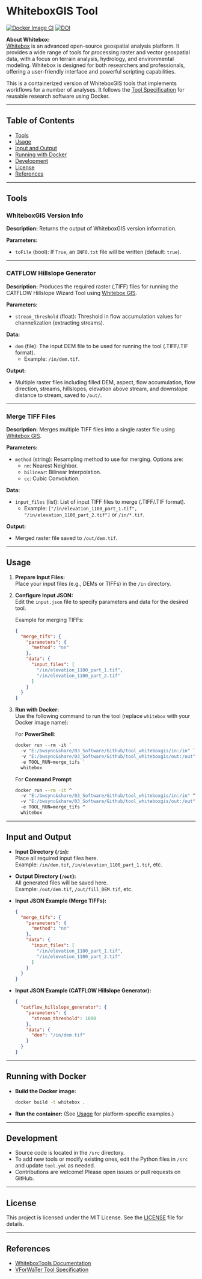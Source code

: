 # WhiteboxGIS Tool

[![Docker Image CI](https://github.com/VForWaTer/tool_whiteboxgis/actions/workflows/docker-image.yml/badge.svg)](https://github.com/VForWaTer/tool_whiteboxgis/actions/workflows/docker-image.yml)
[![DOI](https://zenodo.org/badge/610682357.svg)](https://zenodo.org/badge/latestdoi/610682357)

**About Whitebox:**  
[Whitebox](https://www.whiteboxgeo.com/) is an advanced open-source geospatial analysis platform. It provides a wide range of tools for processing raster and vector geospatial data, with a focus on terrain analysis, hydrology, and environmental modeling. Whitebox is designed for both researchers and professionals, offering a user-friendly interface and powerful scripting capabilities.

This is a containerized version of WhiteboxGIS tools that implements workflows for a number of analyses. It follows the [Tool Specification](https://vforwater.github.io/tool-specs/) for reusable research software using Docker.

---

## Table of Contents

- [Tools](#tools)
- [Usage](#usage)
- [Input and Output](#input-and-output)
- [Running with Docker](#running-with-docker)
- [Development](#development)
- [License](#license)
- [References](#references)

---

## Tools

### WhiteboxGIS Version Info
**Description:** Returns the output of WhiteboxGIS version information.

**Parameters:**
- `toFile` (bool): If `True`, an `INFO.txt` file will be written (default: `true`).

---

### CATFLOW Hillslope Generator
**Description:** Produces the required raster (.TIFF) files for running the CATFLOW Hillslope Wizard Tool using [Whitebox GIS](https://www.whiteboxgeo.com/).

**Parameters:**
- `stream_threshold` (float): Threshold in flow accumulation values for channelization (extracting streams).

**Data:**
- `dem` (file): The input DEM file to be used for running the tool (.TIFF/.TIF format).
  - Example: `/in/dem.tif`.

**Output:**
- Multiple raster files including filled DEM, aspect, flow accumulation, flow direction, streams, hillslopes, elevation above stream, and downslope distance to stream, saved to `/out/`.

---

### Merge TIFF Files
**Description:** Merges multiple TIFF files into a single raster file using [Whitebox GIS](https://www.whiteboxgeo.com/).

**Parameters:**
- `method` (string): Resampling method to use for merging. Options are:
  - `nn`: Nearest Neighbor.
  - `bilinear`: Bilinear Interpolation.
  - `cc`: Cubic Convolution.

**Data:**
- `input_files` (list): List of input TIFF files to merge (.TIFF/.TIF format).
  - Example: `["/in/elevation_1100_part_1.tif", "/in/elevation_1100_part_2.tif"]` or `/in/*.tif`.

**Output:**
- Merged raster file saved to `/out/dem.tif`.

---

## Usage

1. **Prepare Input Files:**  
   Place your input files (e.g., DEMs or TIFFs) in the `/in` directory.

2. **Configure Input JSON:**  
   Edit the `input.json` file to specify parameters and data for the desired tool.

   Example for merging TIFFs:
   ```json
   {
     "merge_tifs": {
       "parameters": {
         "method": "nn"
       },
       "data": {
         "input_files": [
           "/in/elevation_1100_part_1.tif",
           "/in/elevation_1100_part_2.tif"
         ]
       }
     }
   }
   ```

3. **Run with Docker:**  
   Use the following command to run the tool (replace `whitebox` with your Docker image name):

   For **PowerShell**:
   ```powershell
   docker run --rm -it `
     -v "E:/bwsync&share/03_Software/Github/tool_whiteboxgis/in:/in" `
     -v "E:/bwsync&share/03_Software/Github/tool_whiteboxgis/out:/out" `
     -e TOOL_RUN=merge_tifs `
     whitebox
   ```

   For **Command Prompt**:
   ```cmd
   docker run --rm -it ^
     -v "E:/bwsync&share/03_Software/Github/tool_whiteboxgis/in:/in" ^
     -v "E:/bwsync&share/03_Software/Github/tool_whiteboxgis/out:/out" ^
     -e TOOL_RUN=merge_tifs ^
     whitebox
   ```

---

## Input and Output

- **Input Directory (`/in`):**  
  Place all required input files here.  
  Example: `/in/dem.tif`, `/in/elevation_1100_part_1.tif`, etc.

- **Output Directory (`/out`):**  
  All generated files will be saved here.  
  Example: `/out/dem.tif`, `/out/fill_DEM.tif`, etc.

- **Input JSON Example (Merge TIFFs):**
  ```json
  {
    "merge_tifs": {
      "parameters": {
        "method": "nn"
      },
      "data": {
        "input_files": [
          "/in/elevation_1100_part_1.tif",
          "/in/elevation_1100_part_2.tif"
        ]
      }
    }
  }
  ```

- **Input JSON Example (CATFLOW Hillslope Generator):**
  ```json
  {
    "catflow_hillslope_generator": {
      "parameters": {
        "stream_threshold": 1000
      },
      "data": {
        "dem": "/in/dem.tif"
      }
    }
  }
  ```

---

## Running with Docker

- **Build the Docker image:**
  ```sh
  docker build -t whitebox .
  ```

- **Run the container:**
  (See [Usage](#usage) for platform-specific examples.)

---

## Development

- Source code is located in the `/src` directory.
- To add new tools or modify existing ones, edit the Python files in `/src` and update `tool.yml` as needed.
- Contributions are welcome! Please open issues or pull requests on GitHub.

---

## License

This project is licensed under the MIT License. See the [LICENSE](LICENSE) file for details.

---

## References

- [WhiteboxTools Documentation](https://www.whiteboxgeo.com/manual/wbt_book/available_tools/)
- [VForWaTer Tool Specification](https://github.com/VForWaTer/tool-specs)


